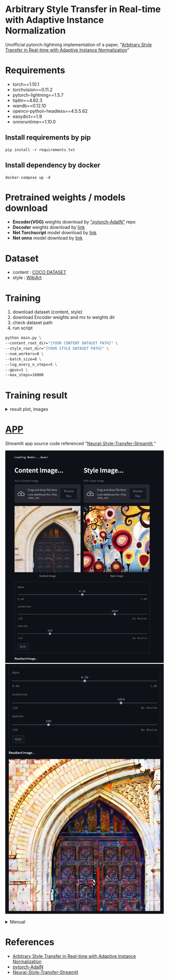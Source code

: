 # Arbitrary Style Transfer in Real-time with Adaptive Instance Normalization

Unofficial pytorch-lightning implementation of a paper, "[Arbitrary Style Transfer in Real-time with Adaptive Instance Normalization](https://arxiv.org/pdf/1703.06868.pdf)" 


# Requirements
- torch==1.10.1
- torchvision==0.11.2
- pytorch-lightning==1.5.7
- tqdm==4.62.3
- wandb==0.12.10
- opencv-python-headless==4.5.5.62
- easydict==1.9
- onnxruntime==1.10.0

## Install requirements by pip
``` shell 
pip install -r requirements.txt 
```


## Install dependency by docker 
```shell
docker-compose up -d 
```

# Pretrained weights / models download

- **Encoder(VGG)** weights download by ["pytorch-AdaIN"](https://github.com/naoto0804/pytorch-AdaIN#download-models) repo 
- **Decoder** weights download by [link](https://drive.google.com/file/d/1tjKtRpvLV6_IywKpBjtj-7l_V9yhNfK-/view?usp=sharing)
- **Net Torchscript** model download by [link](https://drive.google.com/file/d/1aw9eJQisq04Gi7VANnlJeGBgqdcjNWRZ/view?usp=sharing)
- **Net onnx** model download by [link](https://drive.google.com/file/d/1HdrMmLoI7o469X_UXtJr6NKbMfd271ub/view?usp=sharing)

# Dataset 
- content : [COCO DATASET](http://images.cocodataset.org/zips/train2017.zip)
- style : [WikiArt](https://drive.google.com/u/0/uc?id=182-pFiKvXPB25DbTfAYjJ6gDE-ZCRXz0&export=download&confirm=t)

# Training

1. download dataset (content, style)
2. download Encoder weights and mv to weights dir 
3. check dataset path 
4. run script 

```bash 
python main.py \
--content_root_dir="{YOUR CONTENT DATASET PATH}" \
--style_root_dir="{YOUR STYLE DATASET PATH}" \
--num_workers=8 \
--batch_size=8 \
--log_every_n_steps=5 \
--gpus=1 \
--max_steps=16000
```


# Training result 


<details>
<summary> result plot, images </summary>

## loss plot
![content_loss](./src/plot/content_loss.png)
![style_loss](./src/plot/style_loss.png)


## sample images 

![video](./src/video/training_sample.gif)
- [video](./src/video/training_sample.mp4)

</details>


# [APP](https://neural-style-transfer-76.herokuapp.com/)

Streamlit app source code referenced "[Neural-Style-Transfer-Streamlit
](https://github.com/kairavkkp/Neural-Style-Transfer-Streamlit)"

![app_01](./src/app/01.png)
![app_02](./src/app/02.png)


<details>
<summary> Menual </summary>


## 1. Download "Torchscript" model to "app/src" directory 

## 2. Install APP dependency by pip 


``` shell 
cd app
pip install -r requirements.txt 
```

- torch==1.10.1
- torchvision==0.11.2
- pytorch-lightning==1.5.7
- streamlit==1.7.0
- opencv-python-headless==4.5.5.62

## 2. Install AdaIN app by docker 


## 2.1. docker env
- MODEL_PATH : torchscript file path

## 2.2. Start container 

```shell
cd app
docker-compose up -d 
```

  
</details>


# References
- [Arbitrary Style Transfer in Real-time with Adaptive Instance Normalization](https://arxiv.org/pdf/1703.06868.pdf)
- [pytorch-AdaIN](https://github.com/naoto0804/pytorch-AdaIN#download-models) 
- [Neural-Style-Transfer-Streamlit
](https://github.com/kairavkkp/Neural-Style-Transfer-Streamlit)